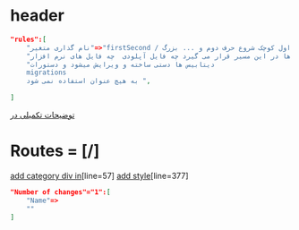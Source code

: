 # header
```json
"rules":[
    "نام گذاری متغیر"=>"firstSecond / شروع حرف اول کوچک شروع حرف دوم و ... بزرگ",
    "فایل ها در این مسیر قرار می گیرد چه فایل آپلودی  چه فایل های نرم افزار"=>"/public/dist",
    "دیتابیس ها دستی ساخته و ویرایش میشود و دستورات
    migrations
    به هیچ عنوان استفاده نمی شود ",
    
]
```
[توضیحات تکمیلی در](DocumentMore.md)



# Routes  = [/]
  [add category div in](resources/views/product-list.blade.php)[line=57]
  [add style](public/css/style.css)[line=377]
```json
"Number of changes"="1":[
    "Name"=>
    ""
]
```
